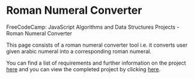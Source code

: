 # Roman Numeral Converter
FreeCodeCamp: JavaScript Algorithms and Data Structures Projects - Roman Numeral Converter

This page consists of a roman numeral converter tool i.e. it converts user given arabic numeral into a corresponding roman numeral.

You can find a list of requirements and further information on the project [here](https://learn.freecodecamp.org/javascript-algorithms-and-data-structures/javascript-algorithms-and-data-structures-projects/roman-numeral-converter/) and you can view the completed project by clicking [here](http://monbird.com/roman-numeral-converter).